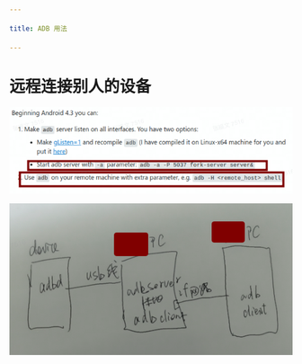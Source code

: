 ```yaml
---

title: ADB 用法

---
```


# 远程连接别人的设备

![命令](assets/2022-05-06-11-31-57.png)

![原理](assets/2022-05-06-11-32-32.png)